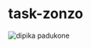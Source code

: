# task-zonzo
![dipika padukone](https://github.com/user-attachments/assets/95d15f17-ef13-4f35-9479-16abffa43dd9)
